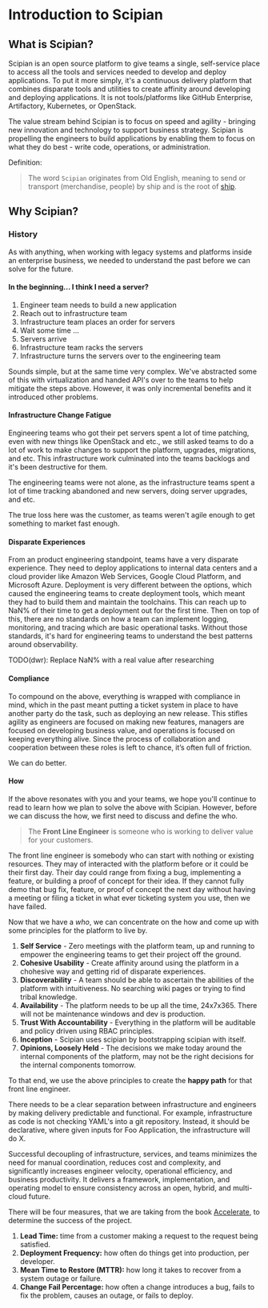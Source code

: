 # Introduction to Scipian

## What is Scipian?

Scipian is an open source platform to give teams a single, self-service place to
access all the tools and services needed to develop and deploy applications. To
put it more simply, it's a continuous delivery platform that combines disparate
tools and utilities to create affinity around developing and deploying
applications. It is not tools/platforms like GitHub Enterprise, Artifactory,
Kubernetes, or OpenStack.

The value stream behind Scipian is to focus on speed and agility - bringing new
innovation and technology to support business strategy. Scipian is propelling
the engineers to build applications by enabling them to focus on what they do
best - write code, operations, or administration.

Definition:
> The word `Scipian` originates from Old English, meaning to send or transport
(merchandise, people) by ship and is the root of [ship][ship-root].

[ship-root]: http://www.etymonline.com/index.php?allowed_in_frame=0&search=scipian

## Why Scipian?

### History

As with anything, when working with legacy systems and platforms inside an
enterprise business, we needed to understand the past before we can solve for
the future.

#### In the beginning... I think I need a server?

  1. Engineer team needs to build a new application
  1. Reach out to infrastructure team
  1. Infrastructure team places an order for servers
  1. Wait some time ...
  1. Servers arrive
  1. Infrastructure team racks the servers
  1. Infrastructure turns the servers over to the engineering team

Sounds simple, but at the same time very complex. We've abstracted some of this
with virtualization and handed API's over to the teams to help mitigate the
steps above. However, it was only incremental benefits and it introduced other
problems.

#### Infrastructure Change Fatigue

Engineering teams who got their pet servers spent a lot of time patching, even
with new things like OpenStack and etc., we still asked teams to do a lot of
work to make changes to support the platform, upgrades, migrations, and etc.
This infrastructure work culminated into the teams backlogs and it's been
destructive for them.

The engineering teams were not alone, as the infrastructure teams spent a lot of
time tracking abandoned and new servers, doing server upgrades, and etc.

The true loss here was the customer, as teams weren't agile enough to get
something to market fast enough.

#### Disparate Experiences

From an product engineering standpoint, teams have a very disparate experience.
They need to deploy applications to internal data centers and a cloud provider
like Amazon Web Services, Google Cloud Platform, and Microsoft Azure. Deployment
is very different between the options, which caused the engineering teams to
create deployment tools, which meant they had to build them and maintain the
toolchains. This can reach up to NaN% of their time to get a deployment out for
the first time. Then on top of this, there are no standards on how a team can
implement logging, monitoring, and tracing which are basic operational tasks.
Without those standards, it's hard for engineering teams to understand the best
patterns around observability.

TODO(dwr): Replace NaN% with a real value after researching

#### Compliance

To compound on the above, everything is wrapped with compliance in mind, which
in the past meant putting a ticket system in place to have another party do the
task, such as deploying an new release. This stifles agility as engineers are
focused on making new features, managers are focused on developing business
value, and operations is focused on keeping everything alive. Since the process
of collaboration and cooperation between these roles is left to chance, it’s
often full of friction.

We can do better.

#### How

If the above resonates with you and your teams, we hope you'll continue to read
to learn how we plan to solve the above with Scipian. However, before we can
discuss the how, we first need to discuss and define the who.

> The __Front Line Engineer__ is someone who is working to deliver value for
your customers.

The front line engineer is somebody who can start with nothing or existing
resources. They may of interacted with the platform before or it could be their
first day. Their day could range from fixing a bug, implementing a feature, or
building a proof of concept for their idea. If they cannot fully demo that bug
fix, feature, or proof of concept the next day without having a meeting or 
filing a ticket in what ever ticketing system you use, then we have failed.

Now that we have a _who_, we can concentrate on the how and come up with some
principles for the platform to live by.

1. __Self Service__ - Zero meetings with the platform team, up and running to
empower the engineering teams to get their project off the ground.
1. __Cohesive Usability__ - Create affinity around using the platform in a
chohesive way and getting rid of disparate experiences.
1. __Discoverability__ - A team should be able to ascertain the abilities of the
platform with intuitiveness. No searching wiki pages or trying to find tribal
knowledge.
1. __Availability__ - The platform needs to be up all the time, 24x7x365. There
will not be maintenance windows and dev is production.
1. __Trust With Accountability__ - Everything in the platform will be auditable
and policy driven using RBAC principles.
1. __Inception__ - Scipian uses scipian by bootstrapping scipian with itself.
1. __Opinions, Loosely Held__ - The decisions we make today around the
internal components of the platform, may not be the right decisions for the
internal components tomorrow.

To that end, we use the above principles to create the __happy path__ for that
front line engineer.

There needs to be a clear separation between infrastructure and engineers by
making delivery predictable and functional. For example, infrastructure as code
is not checking YAML's into a git repository. Instead, it should be declarative,
where given inputs for Foo Application, the infrastructure will do X.

Successful decoupling of infrastructure, services, and teams minimizes the need 
for manual coordination, reduces cost and complexity, and significantly 
increases engineer velocity, operational efficiency, and business 
productivity. It delivers a framework, implementation, and operating model to 
ensure consistency across an open, hybrid, and multi-cloud future.

There will be four measures, that we are taking from the
book [Accelerate][accelerate], to determine the success of the project.

1. **Lead Time:** time from a customer making a request to the request being satisfied.
1. **Deployment Frequency:** how often do things get into production, per developer.
1. **Mean Time to Restore (MTTR):** how long it takes to recover from a system outage or failure.
1. **Change Fail Percentage:** how often a change introduces a bug, fails to fix the problem, causes an outage, or fails to deploy.

[accelerate]: https://www.amazon.com/Accelerate-Software-Performing-Technology-Organizations/dp/1942788339
